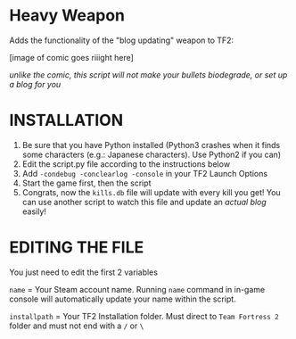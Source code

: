 # Heavy Weapon

Adds the functionality of the "blog updating" weapon to TF2:

[image of comic goes riiight here]

*unlike the comic, this script will not make your bullets biodegrade, or set up a blog for you*

# INSTALLATION

1. Be sure that you have Python installed (Python3 crashes when it finds some characters (e.g.: Japanese characters). Use Python2 if you can)
2. Edit the script.py file according to the instructions below
3. Add `-condebug -conclearlog -console` in your TF2 Launch Options
4. Start the game first, then the script
5. Congrats, now the `kills.db` file will update with every kill you get! You can use another script to watch this file and update an *actual blog* easily!

# EDITING THE FILE

You just need to edit the first 2 variables

`name` = Your Steam account name. Running `name` command in in-game console will automatically update your name within the script.

`installpath` = Your TF2 Installation folder. Must direct to `Team Fortress 2` folder and must not end with a `/` or `\`

